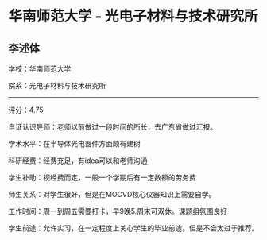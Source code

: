 # 华南师范大学 - 光电子材料与技术研究所

## 李述体

学校：华南师范大学

院系：光电子材料与技术研究所

* * *

评分：4.75

自证认识导师：老师以前做过一段时间的所长，去广东省做过汇报。

学术水平：在半导体光电器件方面颇有建树

科研经费：经费充足，有idea可以和老师沟通

学生补助：视经费而定，一般一个学期后有一定数额的劳务费

师生关系：对学生很好，但是在MOCVD核心仪器知识上需要自学。

工作时间：周一到周五需要打卡，早9晚5.周末可双休。课题组氛围良好

学生前途：允许实习，在一定程度上关心学生的毕业前途。但是不会太过于推荐。